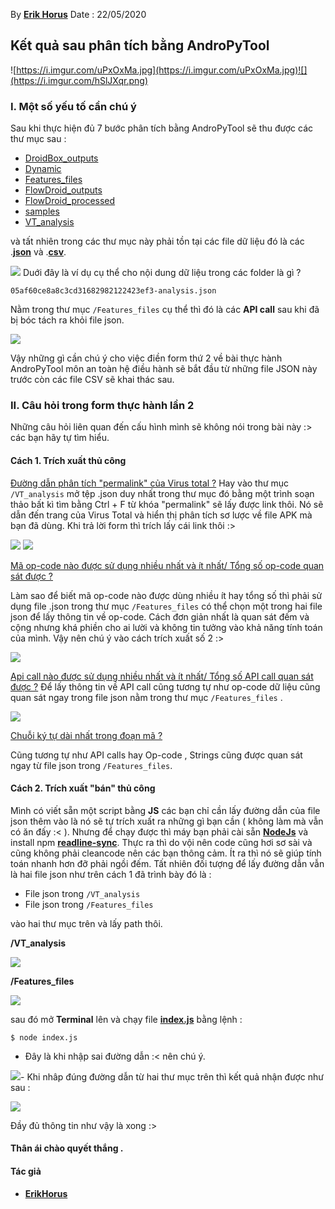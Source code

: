 
By **[Erik Horus](https://github.com/ErikHorus1249)**
Date : 22/05/2020 

## Kết quả sau phân tích bằng AndroPyTool
![https://i.imgur.com/uPxOxMa.jpg](https://i.imgur.com/uPxOxMa.jpg)![](https://i.imgur.com/hSlJXqr.png)
### I. Một số yếu tố cần chú ý 
Sau khi thực hiện đủ 7 bước phân tích bằng AndroPyTool sẽ thu được các thư mục sau :
- [DroidBox_outputs](h)
- [Dynamic](h)
- [Features_files](h)
- [FlowDroid_outputs](h)
- [FlowDroid_processed](h)
- [samples](h)
- [VT_analysis](h)

và tất nhiên trong các thư mục này phải tồn tại các file dữ liệu đó là các .[**json**](h) và .[**csv**](h).

![](https://i.imgur.com/xBGlf7Q.png)
Duới đây là ví dụ cụ thể cho nội dung dữ liệu trong các folder là gì ? 

> 
    05af60ce8a8c3cd31682982122423ef3-analysis.json
Nằm trong thư mục `/Features_files` cụ thể thì đó là các  **API call** sau khi đã bị bóc tách ra khỏi file json.

![](https://i.imgur.com/JPpNn6l.png)

Vậy những gì cần chú ý cho việc điền form thứ 2 về bài thực hành AndroPyTool môn an toàn hệ điều hành sẽ bắt đầu từ những file JSON này trước còn các file CSV sẽ khai thác sau. 

### II. Câu hỏi trong form thực hành lần 2 

Những câu hỏi liên quan đến cấu hình mình sẽ không nói trong bài này :> các bạn hãy tự tìm hiểu.

#### Cách 1. Trích xuất thủ công 
[Đường dẫn phân tích "permalink" của Virus total ?](h)
Hay vào thư mục `/VT_analysis` mở tệp .json duy nhất trong thư mục đó bằng một trình soạn thảo bất kì tìm bằng Ctrl + F từ khóa "permalink" sẽ lấy được link thôi. Nó sẽ dẫn đến trang của Virus Total và hiển thị phân tích sơ lược về file APK mà bạn đã dùng. Khi trả lời form thì trích lấy cái link thôi :>

![](https://i.imgur.com/oQcI6x9.png)
![](https://i.imgur.com/1gE4Tes.png)

[Mã op-code nào được sử dụng nhiều nhất và ít nhất/ Tổng số op-code quan sát được ?](h)

Làm sao để biết mã op-code nào được dùng nhiều ít hay tổng số thì phải sử dụng file .json trong thư mục `/Features_files` có thể chọn một trong hai file json để lấy thông tin về op-code. Cách đơn giản nhất là quan sát đếm và cộng nhưng khá phiền cho ai lười và không tin tưởng vào khả năng tính toán của mình. Vậy nên chú ý vào cách trích xuất số 2 :>


![](https://i.imgur.com/kVsIdpe.png)

[Api call nào được sử dụng nhiều nhất và ít nhất/ Tổng số API call quan sát được ?](h)
Để lấy thông tin về API call cũng tương tự như op-code dữ liệu cũng quan sát ngay trong file json nằm trong thư mục `/Features_files` .


![](https://i.imgur.com/9iQ40AE.png)

[Chuỗi ký tự dài nhất trong đoạn mã ?](h)

Cũng tương tự như API calls hay Op-code , Strings cũng được quan sát ngay từ file json trong `/Features_files`.


#### Cách 2. Trích xuất "bán" thủ công  

Mình có viết sẵn một script bằng **JS** các bạn chỉ cần lấy đường dẫn của file json thêm vào là nó sẽ tự trích xuất ra những gì bạn cần ( không làm mà vẫn có ăn đấy :< ). Nhưng để chạy được thì máy bạn phải cài sẵn [**NodeJs**](https://github.com/ErikHorus1249/Guide-Documents/blob/master/Ubuntu/1.LamGiSauKhiCaiUbuntu.md) và install npm [**readline-sync**](https://www.npmjs.com/package/readline-sync). Thực ra thì do vội nên code cũng hơi sơ sài và cũng không phải cleancode nên các bạn thông cảm. Ít ra thì nó sẽ giúp tính toán nhanh hơn đỡ phải ngồi đếm. Tất nhiên đối tượng để lấy đường dẫn vẫn là hai file json như trên cách 1 đã trình bày đó là :

- File json trong `/VT_analysis`
- File json trong `/Features_files`

vào hai thư mục trên và lấy path thôi.

**/VT_analysis**

![](https://i.imgur.com/8xSHIFX.png)

**/Features_files**

![](https://i.imgur.com/5YZrgp3.png)

sau đó mở **Terminal** lên và chạy file [**index.js**](h)  bằng lệnh :

> 
    $ node index.js
    
- Đây là khi nhập sai đường dẫn :< nên chú ý.

![](https://i.imgur.com/6A5BeA3.png)- Khi nhâp đúng đường dẫn từ hai thư mục trên thì kết quả nhận được như sau : 

![](https://i.imgur.com/8L7Kofn.png)

Đầy đủ thông tin như vậy là xong :> 

#### Thân ái chào quyết thắng .

#### Tác giả  
- [**ErikHorus**](https://github.com/ErikHorus1249)



